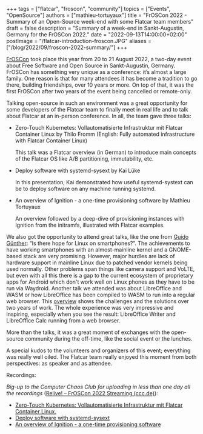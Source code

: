 +++
tags = ["flatcar", "froscon", "community"]
topics = ["Events", "OpenSource"]
authors = ["mathieu-tortuyaux"]
title = "FrOSCon 2022 - Summary of an Open-Source week-end with some Flatcar team members"
draft = false
description = "Summary of a week-end in Sankt-Augustin, Germany for the FrOSCon 2022."
date = "2022-09-13T14:00:00+02:00"
postImage = "/flatcar-introduction-froscon.JPG"
aliases = ["/blog/2022/09/froscon-2022-summary/"]
+++

[FrOSCon][froscon] took place this year from 20 to 21 August 2022, a two-day event about Free Software and Open Source in Sankt-Augustin, Germany.
FrOSCon has something very unique as a conference: it’s almost a large family. One reason is that for many attendees it has become a tradition to go there, building friendships, over 10 years or more.  On top of that, it was the first FrOSCon after two years of the event being cancelled or remote-only. 

Talking open-source in such an environment was a great opportunity for some developers of the Flatcar team to finally meet in real life and to talk about Flatcar at an in-person conference. In all, the team gave three talks: 

* Zero-Touch Kubernetes: Vollautomatisierte Infrastruktur mit Flatcar Container Linux by Thilo Fromm (English: Fully automated infrastructure with Flatcar Container Linux)

  This talk was a Flatcar overview (in German) to introduce main concepts of the Flatcar OS like A/B partitioning, immutability, etc. 

* Deploy software with systemd-sysext by Kai Lüke

  In this presentation, Kai demonstrated how useful systemd-systext can be to deploy software on any machine running systemd.

* An overview of Ignition - a one-time provisioning software by Mathieu Tortuyaux

  An overview followed by a deep-dive of provisioning instances with Ignition from the initramfs, illustrated with Flatcar examples.

We also got the opportunity to attend great talks, like the one from [Guido Günther][linux-smartphones]: “Is there hope for Linux on smartphones?”. The achievements to have working smartphones with an almost-mainline kernel and a GNOME-based stack are very promising. However, major hurdles are lack of hardware support in mainline Linux due to patched vendor kernels being used normally. Other problems span things like camera support and VoLTE, but even with all this there is a gap to the current ecosystem of proprietary apps for Android which don't work well on Linux phones as they have to be run via Waydroid. 
Another talk we attended was about LibreOffice and WASM or how LibreOffice has been compiled to WASM to run into a regular web browser. This [overview][lowa] shows the challenges and the solutions over two years of work. The whole experience was very impressive and inspiring, especially when you see the result: LibreOffice Writer and LibreOffice Calc running from a web browser. 

More than the talks, it was a great moment of exchanges with the open-source community during the off-time, like the social event or the lunches. 

A special kudos to the volunteers and organizers of this event; everything was really well oiled. The Flatcar team really enjoyed this moment from both perspectives: as speaker and as attendee.

Recordings:

_Big-up to the Computer Chaos Club for uploading in less than one day all the recordings_ ([Relive! – FrOSCon 2022 Streaming (ccc.de)][recordings]):

* [Zero-Touch Kubernetes: Vollautomatisierte Infrastruktur mit Flatcar Container Linux.][flatcar-introduction]
* [Deploy software with systemd-sysext][systemd-sysext]
* [An overview of Ignition - a one-time provisioning software][ignition]

 [flatcar-introduction]: https://media.ccc.de/v/froscon2022-2774-zero-touch_kubernetes_vollautomatisierte_infrastruktur_mit_flatcar_container_linux
 [froscon]: https://www.froscon.org/
 [ignition]: https://media.ccc.de/v/froscon2022-2776-an_overview_of_ignition_-_a_one-time_provisioning_software
 [linux-smartphones]: https://programm.froscon.org/2022/events/2797.html
 [lowa]: https://programm.froscon.org/2022/events/2796.html
 [recordings]: https://media.ccc.de/c/froscon2022
 [systemd-sysext]: https://media.ccc.de/v/froscon2022-2775-deploy_software_with_systemd-sysext
